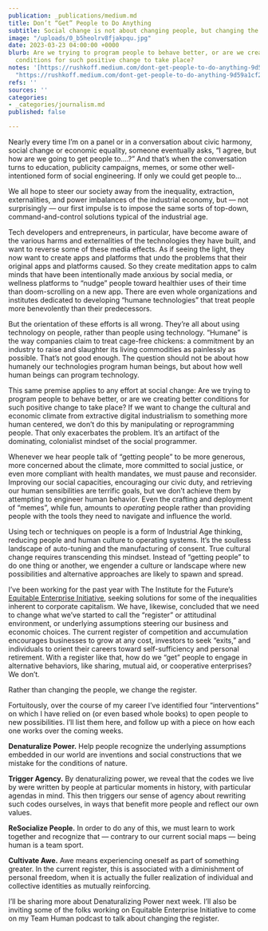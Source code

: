 ```yaml
---
publication: _publications/medium.md
title: Don’t “Get” People to Do Anything
subtitle: Social change is not about changing people, but changing the register
image: "/uploads/0_b5heolrv8fjakpqu.jpg"
date: 2023-03-23 04:00:00 +0000
blurb: Are we trying to program people to behave better, or are we creating better
  conditions for such positive change to take place?
notes: '[https://rushkoff.medium.com/dont-get-people-to-do-anything-9d59a1cf29a0](https://rushkoff.medium.com/dont-get-people-to-do-anything-9d59a1cf29a0
  "https://rushkoff.medium.com/dont-get-people-to-do-anything-9d59a1cf29a0")'
refs: ''
sources: ''
categories:
- _categories/journalism.md
published: false

---
```

Nearly every time I’m on a panel or in a conversation about civic harmony, social change or economic equality, someone eventually asks, “I agree, but how are we going to get people to….?” And that’s when the conversation turns to education, publicity campaigns, memes, or some other well-intentioned form of social engineering. If only we could get people to…

We all hope to steer our society away from the inequality, extraction, externalities, and power imbalances of the industrial economy, but — not surprisingly — our first impulse is to impose the same sorts of top-down, command-and-control solutions typical of the industrial age.

Tech developers and entrepreneurs, in particular, have become aware of the various harms and externalities of the technologies they have built, and want to reverse some of these media effects. As if seeing the light, they now want to create apps and platforms that undo the problems that their original apps and platforms caused. So they create meditation apps to calm minds that have been intentionally made anxious by social media, or wellness platforms to “nudge” people toward healthier uses of their time than doom-scrolling on a new app. There are even whole organizations and institutes dedicated to developing “humane technologies” that treat people more benevolently than their predecessors.

But the orientation of these efforts is all wrong. They’re all about using technology on people, rather than people using technology. “Humane” is the way companies claim to treat cage-free chickens: a commitment by an industry to raise and slaughter its living commodities as painlessly as possible. That’s not good enough. The question should not be about how humanely our technologies program human beings, but about how well human beings can program technology.

This same premise applies to any effort at social change: Are we trying to program people to behave better, or are we creating better conditions for such positive change to take place? If we want to change the cultural and economic climate from extractive digital industrialism to something more human centered, we don’t do this by manipulating or reprogramming people. That only exacerbates the problem. It’s an artifact of the dominating, colonialist mindset of the social programmer.

Whenever we hear people talk of “getting people” to be more generous, more concerned about the climate, more committed to social justice, or even more compliant with health mandates, we must pause and reconsider. Improving our social capacities, encouraging our civic duty, and retrieving our human sensibilities are terrific goals, but we don’t achieve them by attempting to engineer human behavior. Even the crafting and deployment of “memes”, while fun, amounts to _operating_ people rather than providing people with the tools they need to navigate and influence the world.

Using tech or techniques on people is a form of Industrial Age thinking, reducing people and human culture to operating systems. It’s the soulless landscape of auto-tuning and the manufacturing of consent. True cultural change requires transcending this mindset. Instead of “getting people” to do one thing or another, we engender a culture or landscape where new possibilities and alternative approaches are likely to spawn and spread.

I’ve been working for the past year with The Institute for the Future’s [Equitable Enterprise Initiative](https://www.iftf.org/projects/equitable-enterprise-initiative/), seeking solutions for some of the inequalities inherent to corporate capitalism. We have, likewise, concluded that we need to change what we’ve started to call the “register” or attitudinal environment, or underlying assumptions steering our business and economic choices. The current register of competition and accumulation encourages businesses to grow at any cost, investors to seek “exits,” and individuals to orient their careers toward self-sufficiency and personal retirement. With a register like that, how do we “get” people to engage in alternative behaviors, like sharing, mutual aid, or cooperative enterprises? We don’t.

Rather than changing the people, we change the register.

Fortuitously, over the course of my career I’ve identified four “interventions” on which I have relied on (or even based whole books) to open people to new possibilities. I’ll list them here, and follow up with a piece on how each one works over the coming weeks.

**Denaturalize Power.** Help people recognize the underlying assumptions embedded in our world are inventions and social constructions that we mistake for the conditions of nature.

**Trigger Agency.** By denaturalizing power, we reveal that the codes we live by were written by people at particular moments in history, with particular agendas in mind. This then triggers our sense of agency about rewriting such codes ourselves, in ways that benefit more people and reflect our own values.

**ReSocialize People.** In order to do any of this, we must learn to work together and recognize that — contrary to our current social maps — being human is a team sport.

**Cultivate Awe.** Awe means experiencing oneself as part of something greater. In the current register, this is associated with a diminishment of personal freedom, when it is actually the fuller realization of individual and collective identities as mutually reinforcing.

I’ll be sharing more about Denaturalizing Power next week. I’ll also be inviting some of the folks working on Equitable Enterprise Initiative to come on my Team Human podcast to talk about changing the register.